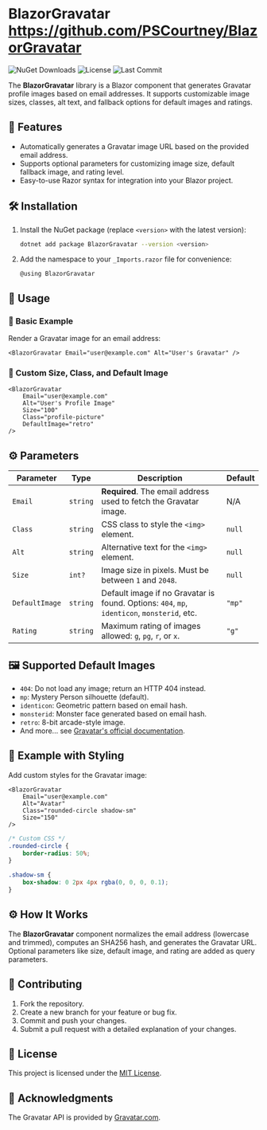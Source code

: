 # BlazorGravatar https://github.com/PSCourtney/BlazorGravatar

![NuGet Downloads](https://img.shields.io/nuget/dt/BlazorGravatar?label=NuGet%20Downloads&color=blue) 
![License](https://img.shields.io/github/license/PSCourtney/BlazorGravatar)
![Last Commit](https://img.shields.io/github/last-commit/PSCourtney/BlazorGravatar)

The **BlazorGravatar** library is a Blazor component that generates Gravatar profile images based on email addresses. It supports customizable image sizes, classes, alt text, and fallback options for default images and ratings.

## 📒 Features

- Automatically generates a Gravatar image URL based on the provided email address.
- Supports optional parameters for customizing image size, default fallback image, and rating level.
- Easy-to-use Razor syntax for integration into your Blazor project.

## 🛠 Installation

1. Install the NuGet package (replace `<version>` with the latest version):

   ```bash
   dotnet add package BlazorGravatar --version <version>
   ```

2. Add the namespace to your `_Imports.razor` file for convenience:

   ```razor
   @using BlazorGravatar
   ```

## 🚀 Usage

### 🔹 Basic Example

Render a Gravatar image for an email address:

```razor
<BlazorGravatar Email="user@example.com" Alt="User's Gravatar" />
```

### 🔸 Custom Size, Class, and Default Image

```razor
<BlazorGravatar
    Email="user@example.com"
    Alt="User's Profile Image"
    Size="100"
    Class="profile-picture"
    DefaultImage="retro"
/>
```

## ⚙️ Parameters

| Parameter      | Type     | Description                                                                                 | Default |
| -------------- | -------- | ------------------------------------------------------------------------------------------- | ------- |
| `Email`        | `string` | **Required**. The email address used to fetch the Gravatar image.                           | N/A     |
| `Class`        | `string` | CSS class to style the `<img>` element.                                                     | `null`  |
| `Alt`          | `string` | Alternative text for the `<img>` element.                                                   | `null`  |
| `Size`         | `int?`   | Image size in pixels. Must be between `1` and `2048`.                                       | `null`  |
| `DefaultImage` | `string` | Default image if no Gravatar is found. Options: `404`, `mp`, `identicon`, `monsterid`, etc. | `"mp"`  |
| `Rating`       | `string` | Maximum rating of images allowed: `g`, `pg`, `r`, or `x`.                                   | `"g"`   |

## 🖼️ Supported Default Images

- `404`: Do not load any image; return an HTTP 404 instead.
- `mp`: Mystery Person silhouette (default).
- `identicon`: Geometric pattern based on email hash.
- `monsterid`: Monster face generated based on email hash.
- `retro`: 8-bit arcade-style image.
- And more... see [Gravatar's official documentation](https://en.gravatar.com/site/implement/images/).

## 🎨 Example with Styling

Add custom styles for the Gravatar image:

```razor
<BlazorGravatar
    Email="user@example.com"
    Alt="Avatar"
    Class="rounded-circle shadow-sm"
    Size="150"
/>
```

```css
/* Custom CSS */
.rounded-circle {
    border-radius: 50%;
}

.shadow-sm {
    box-shadow: 0 2px 4px rgba(0, 0, 0, 0.1);
}
```

## ⚙️ How It Works

The **BlazorGravatar** component normalizes the email address (lowercase and trimmed), computes an SHA256 hash, and generates the Gravatar URL. Optional parameters like size, default image, and rating are added as query parameters.

## 🤝 Contributing

1. Fork the repository.
2. Create a new branch for your feature or bug fix.
3. Commit and push your changes.
4. Submit a pull request with a detailed explanation of your changes.

## 📄 License

This project is licensed under the [MIT License](LICENSE).

## 🙏 Acknowledgments

The Gravatar API is provided by [Gravatar.com](https://gravatar.com).

